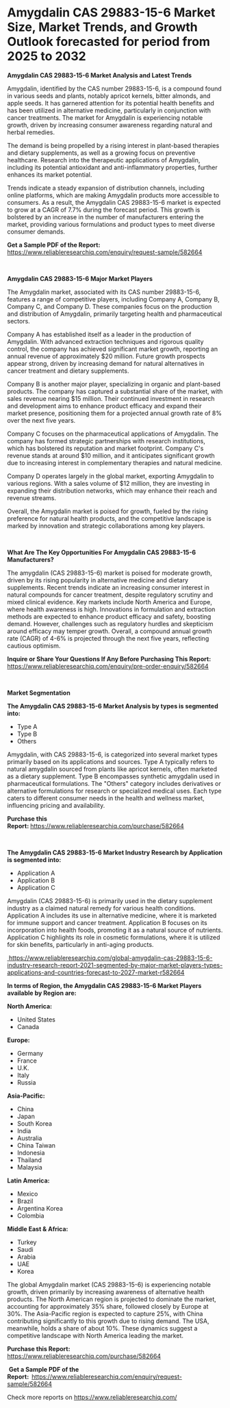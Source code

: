<p><h1>Amygdalin CAS 29883-15-6 Market Size, Market Trends, and Growth Outlook forecasted for period from 2025 to 2032</h1></p><p><strong>Amygdalin CAS 29883-15-6 Market Analysis and Latest Trends</strong></p>
<p><p>Amygdalin, identified by the CAS number 29883-15-6, is a compound found in various seeds and plants, notably apricot kernels, bitter almonds, and apple seeds. It has garnered attention for its potential health benefits and has been utilized in alternative medicine, particularly in conjunction with cancer treatments. The market for Amygdalin is experiencing notable growth, driven by increasing consumer awareness regarding natural and herbal remedies.</p><p>The demand is being propelled by a rising interest in plant-based therapies and dietary supplements, as well as a growing focus on preventive healthcare. Research into the therapeutic applications of Amygdalin, including its potential antioxidant and anti-inflammatory properties, further enhances its market potential. </p><p>Trends indicate a steady expansion of distribution channels, including online platforms, which are making Amygdalin products more accessible to consumers. As a result, the Amygdalin CAS 29883-15-6 market is expected to grow at a CAGR of 7.7% during the forecast period. This growth is bolstered by an increase in the number of manufacturers entering the market, providing various formulations and product types to meet diverse consumer demands.</p></p>
<p><strong>Get a Sample PDF of the Report:&nbsp;</strong> <a href="https://www.reliableresearchiq.com/enquiry/request-sample/582664?utm_campaign=2752&utm_medium=2&utm_source=Github&utm_content=ia&utm_term=23032025&utm_id=amygdalin-cas-29883-15-6">https://www.reliableresearchiq.com/enquiry/request-sample/582664</a></p>
<p>&nbsp;</p>
<p><strong>Amygdalin CAS 29883-15-6 Major Market Players</strong></p>
<p><p>The Amygdalin market, associated with its CAS number 29883-15-6, features a range of competitive players, including Company A, Company B, Company C, and Company D. These companies focus on the production and distribution of Amygdalin, primarily targeting health and pharmaceutical sectors.</p><p>Company A has established itself as a leader in the production of Amygdalin. With advanced extraction techniques and rigorous quality control, the company has achieved significant market growth, reporting an annual revenue of approximately $20 million. Future growth prospects appear strong, driven by increasing demand for natural alternatives in cancer treatment and dietary supplements.</p><p>Company B is another major player, specializing in organic and plant-based products. The company has captured a substantial share of the market, with sales revenue nearing $15 million. Their continued investment in research and development aims to enhance product efficacy and expand their market presence, positioning them for a projected annual growth rate of 8% over the next five years.</p><p>Company C focuses on the pharmaceutical applications of Amygdalin. The company has formed strategic partnerships with research institutions, which has bolstered its reputation and market footprint. Company C's revenue stands at around $10 million, and it anticipates significant growth due to increasing interest in complementary therapies and natural medicine.</p><p>Company D operates largely in the global market, exporting Amygdalin to various regions. With a sales volume of $12 million, they are investing in expanding their distribution networks, which may enhance their reach and revenue streams. </p><p>Overall, the Amygdalin market is poised for growth, fueled by the rising preference for natural health products, and the competitive landscape is marked by innovation and strategic collaborations among key players.</p></p>
<p>&nbsp;</p>
<p><strong>What Are The Key Opportunities For Amygdalin CAS 29883-15-6 Manufacturers?</strong></p>
<p><p>The amygdalin (CAS 29883-15-6) market is poised for moderate growth, driven by its rising popularity in alternative medicine and dietary supplements. Recent trends indicate an increasing consumer interest in natural compounds for cancer treatment, despite regulatory scrutiny and mixed clinical evidence. Key markets include North America and Europe, where health awareness is high. Innovations in formulation and extraction methods are expected to enhance product efficacy and safety, boosting demand. However, challenges such as regulatory hurdles and skepticism around efficacy may temper growth. Overall, a compound annual growth rate (CAGR) of 4-6% is projected through the next five years, reflecting cautious optimism.</p></p>
<p><strong>Inquire or Share Your Questions If Any Before Purchasing This Report:</strong> <a href="https://www.reliableresearchiq.com/enquiry/pre-order-enquiry/582664?utm_campaign=2752&utm_medium=2&utm_source=Github&utm_content=ia&utm_term=23032025&utm_id=amygdalin-cas-29883-15-6">https://www.reliableresearchiq.com/enquiry/pre-order-enquiry/582664</a></p>
<p>&nbsp;</p>
<p><strong>Market Segmentation</strong></p>
<p><strong>The Amygdalin CAS 29883-15-6 Market Analysis by types is segmented into:</strong></p>
<p><ul><li>Type A</li><li>Type B</li><li>Others</li></ul></p>
<p><p>Amygdalin, with CAS 29883-15-6, is categorized into several market types primarily based on its applications and sources. Type A typically refers to natural amygdalin sourced from plants like apricot kernels, often marketed as a dietary supplement. Type B encompasses synthetic amygdalin used in pharmaceutical formulations. The "Others" category includes derivatives or alternative formulations for research or specialized medical uses. Each type caters to different consumer needs in the health and wellness market, influencing pricing and availability.</p></p>
<p><strong>Purchase this Report:&nbsp;</strong><a href="https://www.reliableresearchiq.com/purchase/582664?utm_campaign=2752&utm_medium=2&utm_source=Github&utm_content=ia&utm_term=23032025&utm_id=amygdalin-cas-29883-15-6">https://www.reliableresearchiq.com/purchase/582664</a></p>
<p>&nbsp;</p>
<p><strong>The Amygdalin CAS 29883-15-6 Market Industry Research by Application is segmented into:</strong></p>
<p><ul><li>Application A</li><li>Application B</li><li>Application C</li></ul></p>
<p><p>Amygdalin (CAS 29883-15-6) is primarily used in the dietary supplement industry as a claimed natural remedy for various health conditions. Application A includes its use in alternative medicine, where it is marketed for immune support and cancer treatment. Application B focuses on its incorporation into health foods, promoting it as a natural source of nutrients. Application C highlights its role in cosmetic formulations, where it is utilized for skin benefits, particularly in anti-aging products.</p></p>
<p><a href="https://www.reliableresearchiq.com/global-amygdalin-cas-29883-15-6-industry-research-report-2021-segmented-by-major-market-players-types-applications-and-countries-forecast-to-2027-market-r582664?utm_campaign=2752&utm_medium=2&utm_source=Github&utm_content=ia&utm_term=23032025&utm_id=amygdalin-cas-29883-15-6">&nbsp;https://www.reliableresearchiq.com/global-amygdalin-cas-29883-15-6-industry-research-report-2021-segmented-by-major-market-players-types-applications-and-countries-forecast-to-2027-market-r582664</a></p>
<p><strong>In terms of Region, the Amygdalin CAS 29883-15-6 Market Players available by Region are:</strong></p>
<p>
    <p> <strong> North America: </strong>
        <ul>
            <li>United States</li>
            <li>Canada</li>
        </ul>
        </p> 
    <p> <strong> Europe: </strong>
        <ul>
            <li>Germany</li>
            <li>France</li>
            <li>U.K.</li>
            <li>Italy</li>
            <li>Russia</li>
        </ul>
        </p> 
    <p> <strong> Asia-Pacific: </strong>
        <ul>
            <li>China</li>
            <li>Japan</li>
            <li>South Korea</li>
            <li>India</li>
            <li>Australia</li>
            <li>China Taiwan</li>
            <li>Indonesia</li>
            <li>Thailand</li>
            <li>Malaysia</li>
        </ul>
        </p> 
    <p> <strong> Latin America: </strong>
        <ul>
            <li>Mexico</li>
            <li>Brazil</li>
            <li>Argentina Korea</li>
            <li>Colombia</li>
        </ul>
        </p> 
    <p> <strong> Middle East & Africa: </strong>
        <ul>
            <li>Turkey</li>
            <li>Saudi</li>
            <li>Arabia</li>
            <li>UAE</li>
            <li>Korea</li>
        </ul>
    </p>
    </p>
<p><p>The global Amygdalin market (CAS 29883-15-6) is experiencing notable growth, driven primarily by increasing awareness of alternative health products. The North American region is projected to dominate the market, accounting for approximately 35% share, followed closely by Europe at 30%. The Asia-Pacific region is expected to capture 25%, with China contributing significantly to this growth due to rising demand. The USA, meanwhile, holds a share of about 10%. These dynamics suggest a competitive landscape with North America leading the market.</p></p>
<p><strong>Purchase this Report: </strong><a href="https://www.reliableresearchiq.com/purchase/582664?utm_campaign=2752&utm_medium=2&utm_source=Github&utm_content=ia&utm_term=23032025&utm_id=amygdalin-cas-29883-15-6">https://www.reliableresearchiq.com/purchase/582664</a></p>
<p>&nbsp;<strong>Get a Sample PDF of the Report:&nbsp;&nbsp;</strong><a href="https://www.reliableresearchiq.com/enquiry/request-sample/582664?utm_campaign=2752&utm_medium=2&utm_source=Github&utm_content=ia&utm_term=23032025&utm_id=amygdalin-cas-29883-15-6">https://www.reliableresearchiq.com/enquiry/request-sample/582664</a></p>
<p><strong></strong></p>
<p>Check more reports on <a href="https://www.reliableresearchiq.com/?utm_campaign=2752&utm_medium=2&utm_source=Github&utm_content=ia&utm_term=23032025&utm_id=amygdalin-cas-29883-15-6">https://www.reliableresearchiq.com/</a></p>